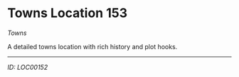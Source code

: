 # Towns Location 153

*Towns*

A detailed towns location with rich history and plot hooks.

---
*ID: LOC00152*